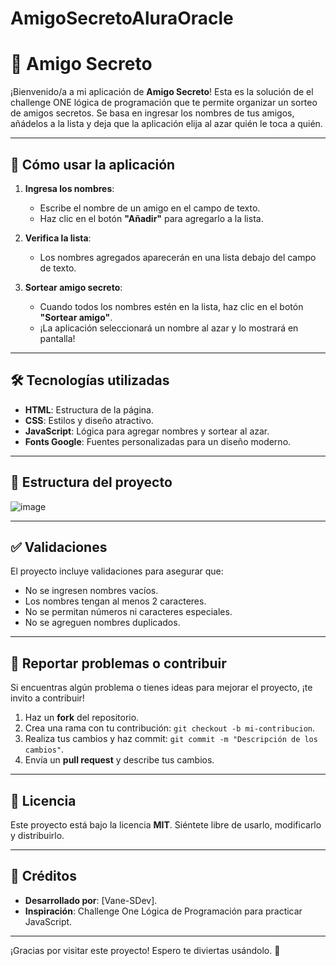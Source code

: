 # AmigoSecretoAluraOracle
# 🎁 Amigo Secreto

¡Bienvenido/a a mi aplicación de **Amigo Secreto**! Esta es la solución de el challenge ONE lógica de programación que te permite organizar un sorteo de amigos secretos. Se basa en ingresar los nombres de tus amigos, añádelos a la lista y deja que la aplicación elija al azar quién le toca a quién. 

---

## 🚀 Cómo usar la aplicación

1. **Ingresa los nombres**:
   - Escribe el nombre de un amigo en el campo de texto.
   - Haz clic en el botón **"Añadir"** para agregarlo a la lista.

2. **Verifica la lista**:
   - Los nombres agregados aparecerán en una lista debajo del campo de texto.

3. **Sortear amigo secreto**:
   - Cuando todos los nombres estén en la lista, haz clic en el botón **"Sortear amigo"**.
   - ¡La aplicación seleccionará un nombre al azar y lo mostrará en pantalla!

---

## 🛠️ Tecnologías utilizadas

- **HTML**: Estructura de la página.
- **CSS**: Estilos y diseño atractivo.
- **JavaScript**: Lógica para agregar nombres y sortear al azar.
- **Fonts Google**: Fuentes personalizadas para un diseño moderno.

---

## 📂 Estructura del proyecto

![image](https://github.com/user-attachments/assets/5286a2a4-5d8f-416f-809e-8d668fd2d720)


---

## ✅ Validaciones

El proyecto incluye validaciones para asegurar que:
- No se ingresen nombres vacíos.
- Los nombres tengan al menos 2 caracteres.
- No se permitan números ni caracteres especiales.
- No se agreguen nombres duplicados.

---

## 🐛 Reportar problemas o contribuir

Si encuentras algún problema o tienes ideas para mejorar el proyecto, ¡te invito a contribuir!

1. Haz un **fork** del repositorio.
2. Crea una rama con tu contribución: `git checkout -b mi-contribucion`.
3. Realiza tus cambios y haz commit: `git commit -m "Descripción de los cambios"`.
4. Envía un **pull request** y describe tus cambios.

---

## 📄 Licencia

Este proyecto está bajo la licencia **MIT**. Siéntete libre de usarlo, modificarlo y distribuirlo.

---

## 🙌 Créditos

- **Desarrollado por**: [Vane-SDev].
- **Inspiración**: Challenge One Lógica de Programación para practicar JavaScript.

---

¡Gracias por visitar este proyecto! Espero te diviertas usándolo. 🎉
